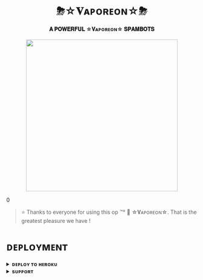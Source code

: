 <h1 align="center"><b>  ⛈☆𝐕ᴀᴘᴏʀᴇᴏɴ☆⛈ </b></h1>

<h4 align="center"> 𝐀 𝐏𝐎𝐖𝐄𝐑𝐅𝐔𝐋 ☆𝐕ᴀᴘᴏʀᴇᴏɴ☆ 𝐒𝐏𝐀𝐌𝐁𝐎𝐓𝐒</h4>

<p align="center"><a href="https://t.me/MILKYYYYY_WAYYY"><img src="https://telegra.ph/file/0edf1bf66c01b464e67c3.jpg" width="400"></a></p>0


> ⭐️ Thanks to everyone for using this op ™°‌ 🫧 ☆𝐕ᴀᴘᴏʀᴇᴏɴ☆. That is the greatest pleasure we have !


# ᴅᴇᴘʟᴏʏᴍᴇɴᴛ


<details>
<summary><b>ᴅᴇᴘʟᴏʏ ᴛᴏ ʜᴇʀᴏᴋᴜ</b></summary>
<br>

[![Deploy](https://www.herokucdn.com/deploy/button.svg)](https://dashboard.heroku.com/new?template=https://github.com/Moonshining6/ALSPAM)

</details>


<details>
<summary><b>sᴜᴘᴘᴏʀᴛ</b></summary>
<br>

<a href="https://t.me/MILKYYYYY_WAYYY"><img src="https://img.shields.io/badge/Join-Telegram%20Channel-red.svg?logo=Telegram"></a>
</details>
